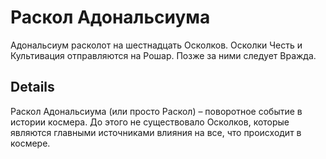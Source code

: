 # Раскол Адональсиума
Адональсиум расколот на шестнадцать Осколков. Осколки Честь и Культивация отправляются на Рошар. Позже за ними следует Вражда.

## Details
Раскол Адональсиума (или просто Раскол) – поворотное событие в истории космера. До этого не существовало Осколков, которые являются главными источниками влияния на все, что происходит в космере.
